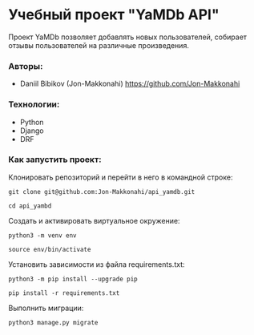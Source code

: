 # Учебный проект "YaMDb API"

Проект YaMDb позволяет добавлять новых пользователей,
собирает отзывы пользователей на различные произведения.

### Авторы:
- Daniil Bibikov (Jon-Makkonahi) https://github.com/Jon-Makkonahi

### Технологии:
- Python
- Django
- DRF

### Как запустить проект:

Клонировать репозиторий и перейти в него в командной строке:

```
git clone git@github.com:Jon-Makkonahi/api_yamdb.git
```

```
cd api_yambd
```

Cоздать и активировать виртуальное окружение:

```
python3 -m venv env
```

```
source env/bin/activate
```

Установить зависимости из файла requirements.txt:

```
python3 -m pip install --upgrade pip
```

```
pip install -r requirements.txt
```

Выполнить миграции:

```
python3 manage.py migrate
```
